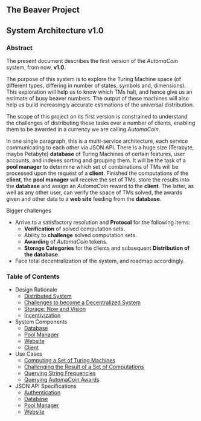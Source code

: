 ## The Beaver Project
## System Architecture v1.0

### Abstract

The present document describes the first version of the _AutomaCoin_ system,
from now, **v1.0**.

The purpose of this system is to explore the Turing Machine space (of different
types, differing in number of states, symbols and, dimensions). This exploration
will help us to know which TMs halt, and hence give us an estimate of busy
beaver numbers. The output of these machines will also help us build
increasingly accurate estimations of the universal distribution.

The scope of this project on its first version is constrained to understand the
challenges of distributing these tasks over a number of clients, enabling them
to be awarded in a currency we are calling _AutomaCoin_.



In one single paragraph, this is a multi-service architecture, each service
communicating to each other via JSON API. There is a huge size (Terabyte, maybe
Petabyte) **database** of Turing Machines of certain features, user accounts,
and indexes sorting and grouping them. It will be the task of a **pool manager**
to determine which set of combinations of TMs will be processed upon the request
of a **client**. Finished the computations of the **client**, the **pool
manager** will receive the set of TMs, store the results into the **database**
and assign an _AutomaCoin_ reward to the **client**. The latter, as well as any
other user, can verify the space of TMs solved, the awards given and other data
to a **web site** feeding from the **database**.

Bigger challenges

* Arrive to a satisfactory resolution and **Protocol** for the following items:
  * **Verification** of solved computation sets.
  * Ability to **challenge** solved computation sets.
  * **Awarding** of _AutomaCoin_ tokens.
  * **Storage Categories** for the clients and subsequent **Distribution of the database**.
* Face total decentralization of the system, and roadmap accordingly.


### Table of Contents

* Design Rationale
  * [Distributed System](design-rationale-distributed-system.md)
  * [Challenges to become a Decentralized System](design-rationale-challenges-decentralized-system.md)
  * [Storage: Now and Vision](design-rationale-storage-now-and-vision.md)
  * [Incentivization](design-rationale-incentivization.md)
* System Components
  * [Database](components-database.md)
  * [Pool Manager](components-pool-manager.md)
  * [Website](components-website.md)
  * [Client](components-client.md)
* Use Cases
  * [Computing a Set of Turing Machines](use-case-computing-a-set-of-tms.md)
  * [Challenging the Result of a Set of Computations](use-case-challenging-results.md)
  * [Querying String Frequencies](use-case-querying-string-frequencies.md)
  * [Querying AutomaCoin Awards](use-case-querying-awards.md)
* JSON API Specifications
  * [Authentication](json-api-authenticating-requests.md)
  * [Database](json-api-database.md)
  * [Pool Manager](json-api-pool-manager.md)
  * [Website](json-api-website.md)
